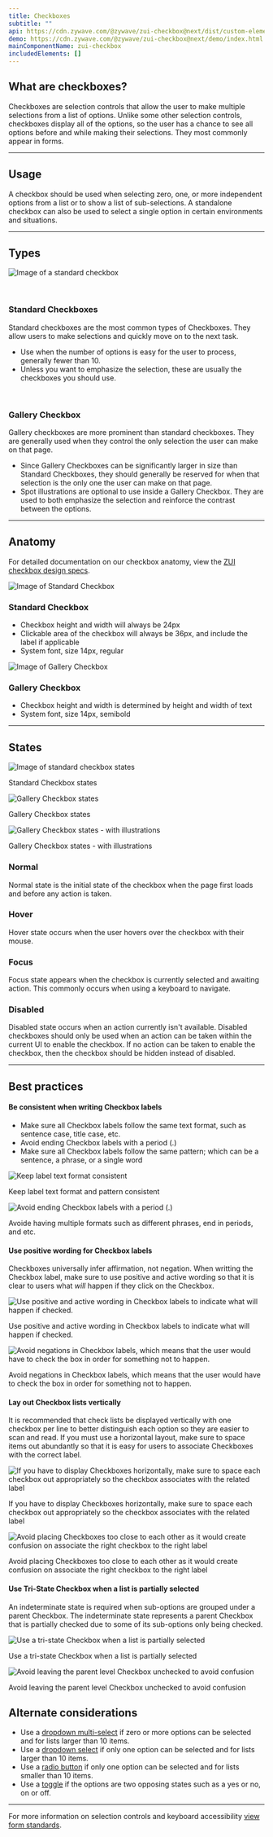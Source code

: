 ```yaml
---
title: Checkboxes
subtitle: ""
api: https://cdn.zywave.com/@zywave/zui-checkbox@next/dist/custom-elements.json
demo: https://cdn.zywave.com/@zywave/zui-checkbox@next/demo/index.html
mainComponentName: zui-checkbox
includedElements: []
---
```

## What are checkboxes?

Checkboxes are selection controls that allow the user to make multiple selections from a list of options. Unlike some other selection controls, checkboxes display all of the options, so the user has a chance to see all options before and while making their selections. They most commonly appear in forms.

<hr>

## Usage

A checkbox should be used when selecting zero, one, or more independent options from a list or to show a list of sub-selections. A standalone checkbox can also be used to select a single option in certain environments and situations.

<hr>

## Types

![Image of a standard checkbox](/images/checkbox-styles.png)

<br>

### Standard Checkboxes

Standard checkboxes are the most common types of Checkboxes. They allow users to make selections and quickly move on to the next task.

* Use when the number of options is easy for the user to process, generally fewer than 10.
* Unless you want to emphasize the selection, these are usually the checkboxes you should use.

<br>

### Gallery Checkbox

Gallery checkboxes are more prominent than standard checkboxes. They are generally used when they control the only selection the user can make on that page.

* Since Gallery Checkboxes can be significantly larger in size than Standard Checkboxes, they should generally be reserved for when that selection is the only one the user can make on that page.
* Spot illustrations are optional to use inside a Gallery Checkbox. They are used to both emphasize the selection and reinforce the contrast between the options.

<hr>

## Anatomy

For detailed documentation on our checkbox anatomy, view the [ZUI checkbox design specs](https://xd.adobe.com/view/1e451acf-dca2-47ce-8bee-99ca93473313-4b16/grid).

![Image of Standard Checkbox](/images/anatomy-standard.png)

### Standard Checkbox

* Checkbox height and width will always be 24px
* Clickable area of the checkbox will always be 36px, and include the label if applicable
* System font, size 14px, regular

![Image of Gallery Checkbox](/images/anatomy-gallery.png)

### Gallery Checkbox

* Checkbox height and width is determined by height and width of text
* System font, size 14px, semibold

<hr>

## States

![Image of standard checkbox states](/images/standard-checkbox-states.png)

Standard Checkbox states

![Gallery Checkbox states](/images/gallery-checkbox-states-no-illustrations.png)

Gallery Checkbox states

![Gallery Checkbox states - with illustrations](/images/gallery-checkbox-states.png)

Gallery Checkbox states - with illustrations

### Normal

Normal state is the initial state of the checkbox when the page first loads and before any action is taken.

### Hover

Hover state occurs when the user hovers over the checkbox with their mouse.

### Focus

Focus state appears when the checkbox is currently selected and awaiting action. This commonly occurs when using a keyboard to navigate.

### Disabled

Disabled state occurs when an action currently isn't available. Disabled checkboxes should only be used when an action can be taken within the current UI to enable the checkbox. If no action can be taken to enable the checkbox, then the checkbox should be hidden instead of disabled.

<hr>

## Best practices

#### Be consistent when writing Checkbox labels

* Make sure all Checkbox labels follow the same text format, such as sentence case, title case, etc.
* Avoid ending Checkbox labels with a period (.)
* Make sure all Checkbox labels follow the same pattern; which can be a sentence, a phrase, or a single word

<docs-grid columns="2">

<div>

![Keep label text format consistent](/images/group-264508.png)

<docs-do>
Keep label text format and pattern consistent
</docs-do>

</div>

<div>

![Avoid ending Checkbox labels with a period (.)](/images/2.png)

<docs-do-not>
Avoide having multiple formats such as different phrases, end in periods, and etc.
</docs-do-not>

</div>

</docs-grid>

<docs-spacer>

</docs-spacer>

#### Use positive wording for Checkbox labels

Checkboxes universally infer affirmation, not negation. When writting the Checkbox label, make sure to use positive and active wording so that it is clear to users what *will* happen if they click on the Checkbox. 

<docs-grid columns="2">

<div>

![Use positive and active wording in Checkbox labels to indicate what will happen if checked.](/images/2-1.png)

<docs-do>
Use positive and active wording in Checkbox labels to indicate what will happen if checked.
</docs-do>

</div>

<div>

![Avoid negations in Checkbox labels, which means that the user would have to check the box in order for something not to happen.](/images/2-2.png)

<docs-do-not>
Avoid negations in Checkbox labels, which means that the user would have to check the box in order for something not to happen.
</docs-do-not>

</div>

</docs-grid>

<docs-spacer>

</docs-spacer>

#### Lay out Checkbox lists vertically

It is recommended that check lists be displayed vertically with one checkbox per line to better distinguish each option so they are easier to scan and read. If you must use a horizontal layout, make sure to space items out abundantly so that it is easy for users to associate Checkboxes with the correct label. 

<docs-grid columns="2">

<div>

![If you have to display Checkboxes horizontally, make sure to space each checkbox out appropriately so the checkbox associates with the related label](/images/3-1.png)

<docs-do>
If you have to display Checkboxes horizontally, make sure to space each checkbox out appropriately so the checkbox associates with the related label
</docs-do>

</div>

<div>

![Avoid placing Checkboxes too close to each other as it would create confusion on associate the right checkbox to the right label](/images/3-2.png)

<docs-do-not>
Avoid placing Checkboxes too close to each other as it would create confusion on associate the right checkbox to the right label
</docs-do-not>

</div>

</docs-grid>

<docs-spacer>

</docs-spacer>

#### Use Tri-State Checkbox when a list is partially selected

An indeterminate state is required when sub-options are grouped under a parent Checkbox. The indeterminate state represents a parent Checkbox that is partially checked due to some of its sub-options only being checked.

<docs-grid columns="2">

<div>

![Use a tri-state Checkbox when a list is partially selected](/images/4-1.png)

<docs-do>
Use a tri-state Checkbox when a list is partially selected
</docs-do>

</div>

<div>

![Avoid leaving the parent level Checkbox unchecked to avoid confusion](/images/4-2.png)

<docs-do-not>
 Avoid leaving the parent level Checkbox unchecked to avoid confusion
</docs-do-not>

</div>

</docs-grid>

<docs-spacer>

</docs-spacer>

## Alternate considerations

* Use a [dropdown multi-select](/design-system/components/dropdown-multi-selects/) if zero or more options can be selected and for lists larger than 10 items.
* Use a [dropdown select](/design-system/components/dropdown-selects/) if only one option can be selected and for lists larger than 10 items.
* Use a [radio button](/design-system/components/radio-buttons/) if only one option can be selected and for lists smaller than 10 items.
* Use a [toggle](/design-system/components/toggles/) if the options are two opposing states such as a yes or no, on or off.

<hr>

For more information on selection controls and keyboard accessibility [view form standards](/design-system/patterns/forms/).